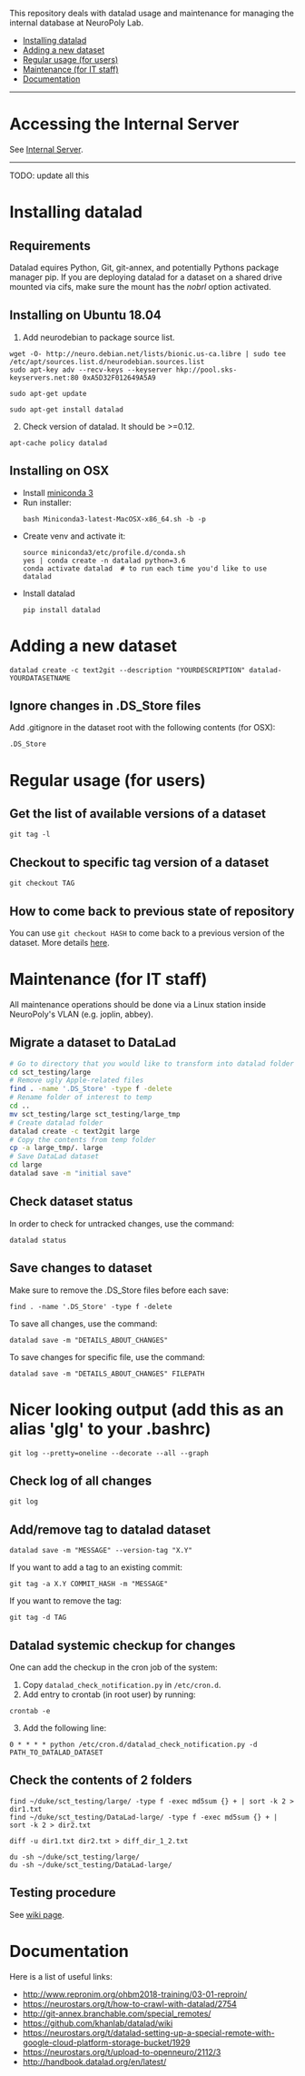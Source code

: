 This repository deals with datalad usage and maintenance for managing the internal database at NeuroPoly Lab.

- [Installing datalad](#installing-datalad)
- [Adding a new dataset](#adding-a-new-dataset)
- [Regular usage (for users)](#regular-usage-for-users)
- [Maintenance (for IT staff)](#maintenance-for-it-staff)
- [Documentation](#documentation)
---------------------------------------------

# Accessing the Internal Server

See [Internal Server](./internal-server.md).

----

TODO: update all this

# Installing datalad

## Requirements

Datalad equires Python, Git, git-annex, and potentially Pythons package manager pip.
If you are deploying datalad for a dataset on a shared drive mounted via cifs, make sure the mount has the *nobrl* option activated.

## Installing on Ubuntu 18.04

1. Add neurodebian to package source list.
```
wget -O- http://neuro.debian.net/lists/bionic.us-ca.libre | sudo tee /etc/apt/sources.list.d/neurodebian.sources.list
sudo apt-key adv --recv-keys --keyserver hkp://pool.sks-keyservers.net:80 0xA5D32F012649A5A9

sudo apt-get update

sudo apt-get install datalad
```
2. Check version of datalad. It should be >=0.12. 
```
apt-cache policy datalad
```

## Installing on OSX

- Install [miniconda 3](https://docs.conda.io/en/latest/miniconda.html#macosx-installers)
- Run installer:
  ```
  bash Miniconda3-latest-MacOSX-x86_64.sh -b -p
  ```
- Create venv and activate it:
  ```
  source miniconda3/etc/profile.d/conda.sh
  yes | conda create -n datalad python=3.6
  conda activate datalad  # to run each time you'd like to use datalad
  ```
- Install datalad
  ```
  pip install datalad
  ```
  
# Adding a new dataset

```
datalad create -c text2git --description "YOURDESCRIPTION" datalad-YOURDATASETNAME
```

## Ignore changes in .DS_Store files

Add .gitignore in the dataset root with the following contents (for OSX):

```
.DS_Store
```

# Regular usage (for users)

## Get the list of available versions of a dataset
```
git tag -l
```

## Checkout to specific tag version of a dataset
```
git checkout TAG
```

## How to come back to previous state of repository

You can use `git checkout HASH` to come back to a previous version of the dataset. More details [here](http://handbook.datalad.org/en/latest/basics/101-137-history.html#viewing-previous-versions-of-files-and-datasets).

# Maintenance (for IT staff)
All maintenance operations should be done via a Linux station inside NeuroPoly's VLAN (e.g. joplin, abbey).
## Migrate a dataset to DataLad

```bash
# Go to directory that you would like to transform into datalad folder
cd sct_testing/large
# Remove ugly Apple-related files
find . -name '.DS_Store' -type f -delete
# Rename folder of interest to temp
cd ..
mv sct_testing/large sct_testing/large_tmp
# Create datalad folder
datalad create -c text2git large
# Copy the contents from temp folder
cp -a large_tmp/. large
# Save DataLad dataset
cd large
datalad save -m "initial save"
```

## Check dataset status

In order to check for untracked changes, use the command: 

```
datalad status
```

## Save changes to dataset

Make sure to remove the .DS_Store files before each save:
```
find . -name '.DS_Store' -type f -delete
```

To save all changes, use the command:

```
datalad save -m "DETAILS_ABOUT_CHANGES"
```

To save changes for specific file, use the command:

```
datalad save -m "DETAILS_ABOUT_CHANGES" FILEPATH
```

# Nicer looking output (add this as an alias 'glg' to your .bashrc)
```
git log --pretty=oneline --decorate --all --graph
```


## Check log of all changes
```
git log

```

## Add/remove tag to datalad dataset
```
datalad save -m "MESSAGE" --version-tag "X.Y" 
```

If you want to add a tag to an existing commit:
```
git tag -a X.Y COMMIT_HASH -m "MESSAGE"
```

If you want to remove the tag:
```
git tag -d TAG
```

## Datalad systemic checkup for changes

One can add the checkup in the cron job of the system:
1. Copy `datalad_check_notification.py` in `/etc/cron.d`.
2. Add entry to crontab (in root user) by running:
```
crontab -e
```
3. Add the following line:
```
0 * * * * python /etc/cron.d/datalad_check_notification.py -d PATH_TO_DATALAD_DATASET
```

## Check the contents of 2 folders
```
find ~/duke/sct_testing/large/ -type f -exec md5sum {} + | sort -k 2 > dir1.txt
find ~/duke/sct_testing/DataLad-large/ -type f -exec md5sum {} + | sort -k 2 > dir2.txt

diff -u dir1.txt dir2.txt > diff_dir_1_2.txt

du -sh ~/duke/sct_testing/large/
du -sh ~/duke/sct_testing/DataLad-large/
```

## Testing procedure

See [wiki page](https://github.com/neuropoly/datalad/wiki/testing-datalad).

# Documentation

Here is a list of useful links:
- http://www.repronim.org/ohbm2018-training/03-01-reproin/
- https://neurostars.org/t/how-to-crawl-with-datalad/2754
- http://git-annex.branchable.com/special_remotes/
- https://github.com/khanlab/datalad/wiki
- https://neurostars.org/t/datalad-setting-up-a-special-remote-with-google-cloud-platform-storage-bucket/1929
- https://neurostars.org/t/upload-to-openneuro/2112/3
- http://handbook.datalad.org/en/latest/
